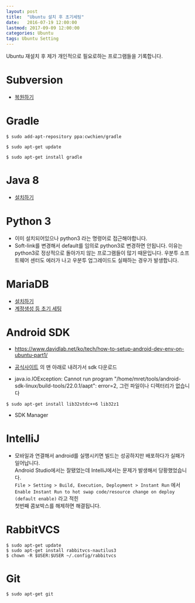 ```yaml
---
layout: post
title:  "Ubuntu 설치 후 초기세팅"
date:   2016-07-19 12:00:00
lastmod: 2017-09-09 12:00:00
categories: Ubuntu
tags: Ubuntu Setting
---
```


Ubuntu 재설치 후 제가 개인적으로 필요로하는 프로그램들을 기록합니다.  

<!--more-->

# Subversion
  * [복원하기](/programming/SettingSubversion.html)

# Gradle

~~~
$ sudo add-apt-repository ppa:cwchien/gradle

$ sudo apt-get update

$ sudo apt-get install gradle
~~~

# Java 8
  * [설치하기](/java/HowToInstallJava8.html)

# Python 3

  * 이미 설치되어있으나 python3 라는 명령어로 접근해야합니다.
  * Soft-link를 변경해서 default를 임의로 python3로 변경하면 안됩니다. 
    이유는 python3로 정상적으로 돌아가지 않는 프로그램들이 많기 때문입니다. 
    우분투 소프트웨어 센터도 에러가 나고 우분투 업그레이드도 실패하는 경우가 발생합니다.

# MariaDB
  * [설치하기](/database/HowToInstallMariadb10.html)
  * [계정생성 등 초기 세팅](/database/RemoteMariaDB.html)


# Android SDK

  * https://www.davidlab.net/ko/tech/how-to-setup-android-dev-env-on-ubuntu-part1/
  * [공식사이트](https://developer.android.com/studio/index.html) 의 맨 아래로 내려가서 sdk 다운로드

  * java.io.IOException: Cannot run program "/home/mret/tools/android-sdk-linux/build-tools/22.0.1/aapt": error=2, 그런 파일이나 디렉터리가 없습니다  

~~~
$ sudo apt-get install lib32stdc++6 lib32z1
~~~

  * SDK Manager

# IntelliJ 

  * 모바일과 연결해서 android를 실행시키면 빌드는 성공하지만 배포하다가 실패가 일어납니다.  
    Android Studio에서는 잘됐었는데 IntelliJ에서는 문제가 발생해서 당황했었습니다.  
    ```File > Setting > Build, Execution, Deployment > Instant Run``` 에서  
    ```Enable Instant Run to hot swap code/resource change on deploy (default enable)``` 라고 적힌  
    첫번째 콤보박스를 해제하면 해결됩니다.  

# RabbitVCS

~~~
$ sudo apt-get update
$ sudo apt-get install rabbitvcs-nautilus3
$ chown -R $USER:$USER ~/.config/rabbitvcs
~~~

# Git  

~~~
$ sudo apt-get git
~~~





